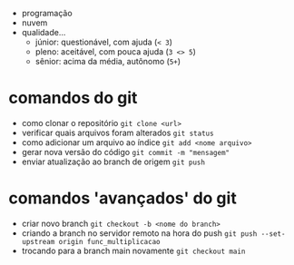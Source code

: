 - programação
- nuvem
- qualidade... 
    - júnior: questionável, com ajuda (`< 3`)
    - pleno: aceitável, com pouca ajuda (`3 <> 5`)
    - sênior: acima da média, autônomo (`5+`)


# comandos do git

- como clonar o repositório `git clone <url>`
- verificar quais arquivos foram alterados `git status`
- como adicionar um arquivo ao índice `git add <nome arquivo>`
- gerar nova versão do código `git commit -m "mensagem"`
- enviar atualização ao branch de origem `git push`

# comandos 'avançados' do git
- criar novo branch `git checkout -b <nome do branch>`
- criando a branch no servidor remoto na hora do push `git push --set-upstream origin func_multiplicacao`
- trocando para a branch main novamente `git checkout main`

